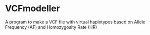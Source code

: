 # VCFmodeller
A program to make a VCF file with virtual haplotypes based on Allele Frequency (AF) and Homozygosity Rate (HR)

